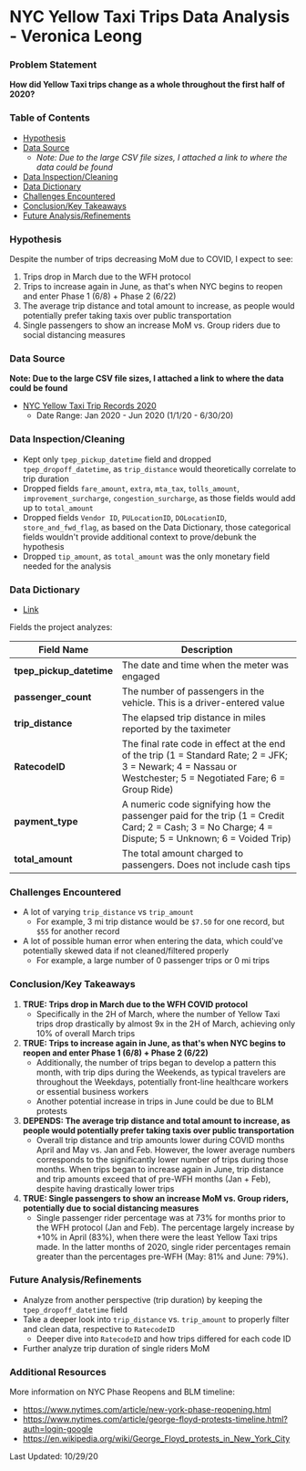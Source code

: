 # NYC Yellow Taxi Trips Data Analysis - Veronica Leong

### Problem Statement
**How did Yellow Taxi trips change as a whole throughout the first half of 2020?**

### Table of Contents
- [Hypothesis](#Hypothesis)
- [Data Source](#Data-Source)
    - *Note: Due to the large CSV file sizes, I attached a link to where the data could be found*
- [Data Inspection/Cleaning](#Data-Inspection/Cleaning)
- [Data Dictionary](#Data-Dictionary)
- [Challenges Encountered](#Challenges-Encountered)
- [Conclusion/Key Takeaways](#Conclusion/Key-Takeaways)
- [Future Analysis/Refinements](#Future-Analysis/Refinements)

### Hypothesis

Despite the number of trips decreasing MoM due to COVID, I expect to see:

1. Trips drop in March due to the WFH protocol
2. Trips to increase again in June, as that's when NYC begins to reopen and enter Phase 1 (6/8) + Phase 2 (6/22)
3. The average trip distance and total amount to increase, as people would potentially prefer taking taxis over public transportation
4. Single passengers to show an increase MoM vs. Group riders due to social distancing measures

### Data Source
**Note: Due to the large CSV file sizes, I attached a link to where the data could be found**

- [NYC Yellow Taxi Trip Records 2020](https://www1.nyc.gov/site/tlc/about/tlc-trip-record-data.page)
    - Date Range: Jan 2020 - Jun 2020 (1/1/20 - 6/30/20)
    
### Data Inspection/Cleaning
- Kept only `tpep_pickup_datetime` field and dropped `tpep_dropoff_datetime`, as `trip_distance` would theoretically correlate to trip duration
- Dropped fields `fare_amount`, `extra`, `mta_tax`, `tolls_amount`, `improvement_surcharge`, `congestion_surcharge`, as those fields would add up to `total_amount`
- Dropped fields `Vendor ID`,  `PULocationID`, `DOLocationID`, `store_and_fwd_flag`, as based on the Data Dictionary, those categorical fields wouldn't provide additional context to prove/debunk the hypothesis
- Dropped `tip_amount`, as `total_amount` was the only monetary field needed for the analysis
    
### Data Dictionary
- [Link](https://www1.nyc.gov/assets/tlc/downloads/pdf/data_dictionary_trip_records_yellow.pdf)

Fields the project analyzes:

|**Field Name**|**Description**|
|---|---|
|**tpep_pickup_datetime**|The date and time when the meter was engaged|
|**passenger_count**|The number of passengers in the vehicle. This is a driver-entered value|
|**trip_distance**|The elapsed trip distance in miles reported by the taximeter|
|**RatecodeID**|The final rate code in effect at the end of the trip (1 = Standard Rate; 2 = JFK; 3 = Newark; 4 = Nassau or Westchester; 5 = Negotiated Fare; 6 = Group Ride)|
|**payment_type**|A numeric code signifying how the passenger paid for the trip (1 = Credit Card; 2 = Cash; 3 = No Charge; 4 = Dispute; 5 = Unknown; 6 = Voided Trip)|
|**total_amount**|The total amount charged to passengers. Does not include cash tips|

### Challenges Encountered
- A lot of varying `trip_distance` vs `trip_amount`
    - For example, 3 mi trip distance would be `$7.50` for one record, but `$55` for another record
- A lot of possible human error when entering the data, which could've potentially skewed data if not cleaned/filtered properly
    - For example, a large number of 0 passenger trips or 0 mi trips

### Conclusion/Key Takeaways
1. **TRUE: Trips drop in March due to the WFH COVID protocol**
    - Specifically in the 2H of March, where the number of Yellow Taxi trips drop drastically by almost 9x in the 2H of March, achieving only 10% of overall March trips
2. **TRUE: Trips to increase again in June, as that's when NYC begins to reopen and enter Phase 1 (6/8) + Phase 2 (6/22)**
    - Additionally, the number of trips began to develop a pattern this month, with trip dips during the Weekends, as typical travelers are throughout the Weekdays, potentially front-line healthcare workers or essential business workers
    - Another potential increase in trips in June could be due to BLM protests
3. **DEPENDS: The average trip distance and total amount to increase, as people would potentially prefer taking taxis over public transportation**
    - Overall trip distance and trip amounts lower during COVID months April and May vs. Jan and Feb. However, the lower average numbers corresponds to the significantly lower number of trips during those months. When trips began to increase again in June, trip distance and trip amounts exceed that of pre-WFH months (Jan + Feb), despite having drastically lower trips
4. **TRUE: Single passengers to show an increase MoM vs. Group riders, potentially due to social distancing measures**
   - Single passenger rider percentage was at 73% for months prior to the WFH protocol (Jan and Feb). The percentage largely increase by +10% in April (83%), when there were the least Yellow Taxi trips made. In the latter months of 2020, single rider percentages remain greater than the percentages pre-WFH (May: 81% and June: 79%).

### Future Analysis/Refinements
- Analyze from another perspective (trip duration) by keeping the `tpep_dropoff_datetime` field
- Take a deeper look into `trip_distance` vs. `trip_amount` to properly filter and clean data, respective to `RatecodeID`
    - Deeper dive into `RatecodeID` and how trips differed for each code ID
- Further analyze trip duration of single riders MoM

### Additional Resources
More information on NYC Phase Reopens and BLM timeline:
- https://www.nytimes.com/article/new-york-phase-reopening.html
- https://www.nytimes.com/article/george-floyd-protests-timeline.html?auth=login-google
- https://en.wikipedia.org/wiki/George_Floyd_protests_in_New_York_City

Last Updated: 10/29/20